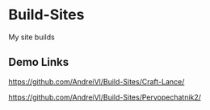 # Build-Sites
My site builds

## Demo Links

https://github.com/AndreiVl/Build-Sites/Craft-Lance/

https://github.com/AndreiVl/Build-Sites/Pervopechatnik2/
